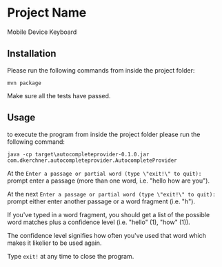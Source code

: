 # Project Name

Mobile Device Keyboard

## Installation

Please run the following commands from inside the project folder:

`mvn package`

Make sure all the tests have passed. 

## Usage

 to execute the program from inside the project folder please run the following command:
 
  `java -cp target\autocompleteprovider-0.1.0.jar com.dkerchner.autocompleteprovider.AutocompleteProvider`


At the `Enter a passage or partial word (type \"exit!\" to quit): ` prompt enter a passage (more than one word, i.e. "hello how are you").

At the next `Enter a passage or partial word (type \"exit!\" to quit): ` prompt either enter another passage or a word fragment (i.e. "h").

If you've typed in a word fragment, you should get a list of the possible word matches plus a confidence level (i.e. "hello" (1), "how" (1)). 

The confidence level signifies how often you've used that word which makes it likelier to be used again.

Type `exit!` at any time to close the program.